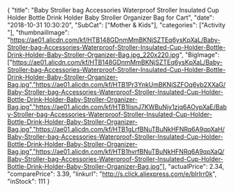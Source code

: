 {
	"title": "Baby Stroller bag Accessories Waterproof Stroller Insulated Cup Holder Bottle Drink Holder Baby Stroller Organizer Bag for Cart",
	"date": "2018-10-31 10:30:20",
	"SubCat": ["Mother & Kids"],
	"categories": ["Activity "],
	"thumbnailImage": "https://ae01.alicdn.com/kf/HTB148GDnmMmBKNjSZTEq6ysKpXaL/Baby-Stroller-bag-Accessories-Waterproof-Stroller-Insulated-Cup-Holder-Bottle-Drink-Holder-Baby-Stroller-Organizer-Bag.jpg_220x220.jpg",
	"BigImage": ["https://ae01.alicdn.com/kf/HTB148GDnmMmBKNjSZTEq6ysKpXaL/Baby-Stroller-bag-Accessories-Waterproof-Stroller-Insulated-Cup-Holder-Bottle-Drink-Holder-Baby-Stroller-Organizer-Bag.jpg","https://ae01.alicdn.com/kf/HTB1Pr3YnkUmBKNjSZFOq6yb2XXaG/Baby-Stroller-bag-Accessories-Waterproof-Stroller-Insulated-Cup-Holder-Bottle-Drink-Holder-Baby-Stroller-Organizer-Bag.jpg","https://ae01.alicdn.com/kf/HTB1lisnJ7KWBuNjy1zjq6AOypXaE/Baby-Stroller-bag-Accessories-Waterproof-Stroller-Insulated-Cup-Holder-Bottle-Drink-Holder-Baby-Stroller-Organizer-Bag.jpg","https://ae01.alicdn.com/kf/HTB1gLrfBNuTBuNkHFNRq6A9qpXaH/Baby-Stroller-bag-Accessories-Waterproof-Stroller-Insulated-Cup-Holder-Bottle-Drink-Holder-Baby-Stroller-Organizer-Bag.jpg","https://ae01.alicdn.com/kf/HTB1hvrfBNuTBuNkHFNRq6A9qpXaQ/Baby-Stroller-bag-Accessories-Waterproof-Stroller-Insulated-Cup-Holder-Bottle-Drink-Holder-Baby-Stroller-Organizer-Bag.jpg"],
	"actualPrice": 2.34,
	"comparePrice": 3.39,
	"linkurl": "http://s.click.aliexpress.com/e/bIrIrr0k",
	"inStock": 111
}
